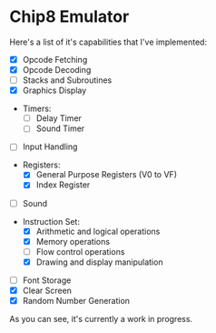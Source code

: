 # Chip8 Emulator

Here's a list of it's capabilities that I've implemented:

- [x] Opcode Fetching
- [x] Opcode Decoding
- [ ] Stacks and Subroutines
- [x] Graphics Display
- Timers:
    - [ ] Delay Timer
    - [ ] Sound Timer
- [ ] Input Handling
- Registers:
    - [x] General Purpose Registers (V0 to VF)
    - [x] Index Register
- [ ] Sound
- Instruction Set:
    - [x] Arithmetic and logical operations
    - [x] Memory operations
    - [ ] Flow control operations
    - [x] Drawing and display manipulation
- [ ] Font Storage
- [x] Clear Screen
- [x] Random Number Generation

As you can see, it's currently a work in progress.
